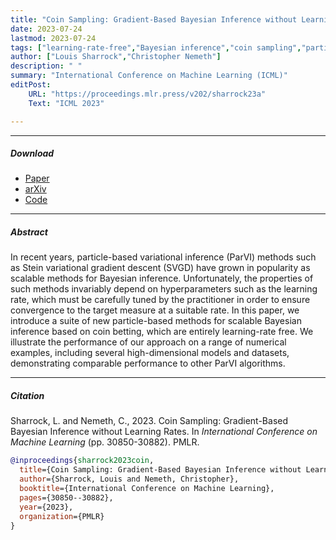 ```yaml
---
title: "Coin Sampling: Gradient-Based Bayesian Inference without Learning Rates"
date: 2023-07-24
lastmod: 2023-07-24
tags: ["learning-rate-free","Bayesian inference","coin sampling","particle variational inference","SVGD"]
author: ["Louis Sharrock","Christopher Nemeth"]
description: " "
summary: "International Conference on Machine Learning (ICML)"
editPost:
    URL: "https://proceedings.mlr.press/v202/sharrock23a"
    Text: "ICML 2023"

---
```


---


##### Download

+ [Paper](https://proceedings.mlr.press/v202/sharrock23a/sharrock23a.pdf)
+ [arXiv](https://arxiv.org/abs/2301.11294)
+ [Code](https://github.com/louissharrock/Coin-SVGD)
  

---
##### Abstract

In recent years, particle-based variational inference (ParVI) methods such as Stein variational gradient descent (SVGD) have grown in popularity as scalable methods for Bayesian inference. Unfortunately, the properties of such methods invariably depend on hyperparameters such as the learning rate, which must be carefully tuned by the practitioner in order to ensure convergence to the target measure at a suitable rate. In this paper, we introduce a suite of new particle-based methods for scalable Bayesian inference based on coin betting, which are entirely learning-rate free. We illustrate the performance of our approach on a range of numerical examples, including several high-dimensional models and datasets, demonstrating comparable performance to other ParVI algorithms.

---
##### Citation

Sharrock, L. and Nemeth, C., 2023. Coin Sampling: Gradient-Based Bayesian Inference without Learning Rates. In *International Conference on Machine Learning* (pp. 30850-30882). PMLR.

```BibTeX
@inproceedings{sharrock2023coin,
  title={Coin Sampling: Gradient-Based Bayesian Inference without Learning Rates},
  author={Sharrock, Louis and Nemeth, Christopher},
  booktitle={International Conference on Machine Learning},
  pages={30850--30882},
  year={2023},
  organization={PMLR}
}
```